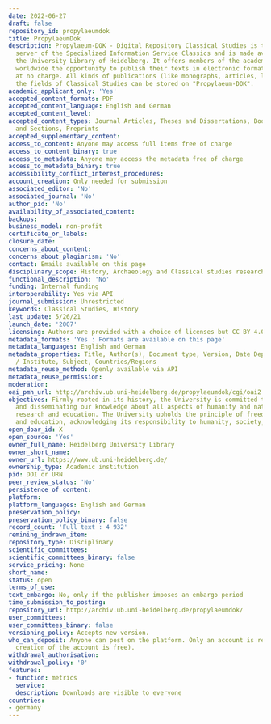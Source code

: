 ```yaml
---
date: 2022-06-27
draft: false
repository_id: propylaeumdok
title: PropylaeumDok
description: Propylaeum-DOK - Digital Repository Classical Studies is the full-text
  server of the Specialized Information Service Classics and is made available by
  the University Library of Heidelberg. It offers members of the academic community
  worldwide the opportunity to publish their texts in electronic format on the internet
  at no charge. All kinds of publications (like monographs, articles, lectures) in
  the fields of Classical Studies can be stored on "Propylaeum-DOK".
academic_applicant_only: 'Yes'
accepted_content_formats: PDF
accepted_content_language: English and German
accepted_content_level:
accepted_content_types: Journal Articles, Theses and Dissertations, Books, Chapters
  and Sections, Preprints
accepted_supplementary_content:
access_to_content: Anyone may access full items free of charge
access_to_content_binary: true
access_to_metadata: Anyone may access the metadata free of charge
access_to_metadata_binary: true
accessibility_conflict_interest_procedures:
account_creation: Only needed for submission
associated_editor: 'No'
associated_journal: 'No'
author_pid: 'No'
availability_of_associated_content:
backups:
business_model: non-profit
certificate_or_labels:
closure_date:
concerns_about_content:
concerns_about_plagiarism: 'No'
contact: Emails available on this page
disciplinary_scope: History, Archaeology and Classical studies research
functional_description: 'No'
funding: Internal funding
interoperability: Yes via API
journal_submission: Unrestricted
keywords: Classical Studies, History
last_update: 5/26/21
launch_date: '2007'
licensing: Authors are provided with a choice of licenses but CC BY 4.0 is preferred
metadata_formats: 'Yes : Formats are available on this page'
metadata_languages: English and German
metadata_properties: Title, Author(s), Document type, Version, Date Deposited, Faculties
  / Institute, Subject, Countries/Regions
metadata_reuse_method: Openly available via API
metadata_reuse_permission:
moderation:
oai_pmh_url: http://archiv.ub.uni-heidelberg.de/propylaeumdok/cgi/oai2
objectives: Firmly rooted in its history, the University is committed to expanding
  and disseminating our knowledge about all aspects of humanity and nature through
  research and education. The University upholds the principle of freedom of research
  and education, acknowledging its responsibility to humanity, society, and nature.
open_doar_id: X
open_source: 'Yes'
owner_full_name: Heidelberg University Library
owner_short_name:
owner_url: https://www.ub.uni-heidelberg.de/
ownership_type: Academic institution
pid: DOI or URN
peer_review_status: 'No'
persistence_of_content:
platform:
platform_languages: English and German
preservation_policy:
preservation_policy_binary: false
record_count: 'Full text : 4 932'
remining_indrawn_item:
repository_type: Disciplinary
scientific_committees:
scientific_committees_binary: false
service_pricing: None
short_name:
status: open
terms_of_use:
text_embargo: No, only if the publisher imposes an embargo period
time_submission_to_posting:
repository_url: http://archiv.ub.uni-heidelberg.de/propylaeumdok/
user_committees:
user_committees_binary: false
versioning_policy: Accepts new version.
who_can_deposit: Anyone can post on the platform. Only an account is required ( The
  creation of the account is free).
withdrawal_authorisation:
withdrawal_policy: '0'
features:
- function: metrics
  service:
  description: Downloads are visible to everyone
countries:
- germany
---
```



